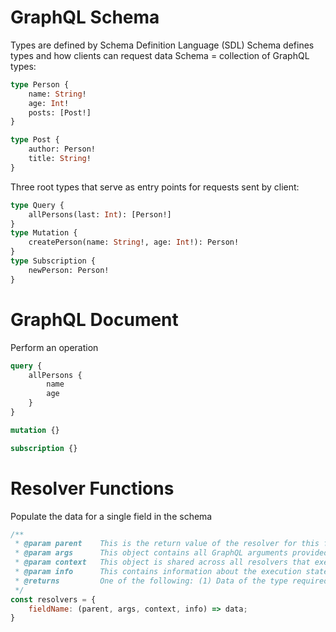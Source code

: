 
# GraphQL Schema

Types are defined by Schema Definition Language (SDL)
Schema defines types and how clients can request data
Schema = collection of GraphQL types:

```graphql
type Person {
    name: String!
    age: Int!
    posts: [Post!]
}

type Post {
    author: Person!
    title: String!
}
```

Three root types that serve as entry points for requests sent by client:

```graphql
type Query {
    allPersons(last: Int): [Person!]
}
type Mutation {
    createPerson(name: String!, age: Int!): Person!
}
type Subscription {
    newPerson: Person!
}
```

# GraphQL Document

Perform an operation

```graphql
query {
    allPersons {
        name
        age
    }
}

mutation {}

subscription {}
```

# Resolver Functions

Populate the data for a single field in the schema

```javascript
/**
 * @param parent	This is the return value of the resolver for this field's parent (the resolver for a parent field always executes before the resolvers for that field's children).
 * @param args	    This object contains all GraphQL arguments provided for this field.
 * @param context	This object is shared across all resolvers that execute for a particular operation. Use this to share per-operation state, such as authentication information and access to data sources.
 * @param info	    This contains information about the execution state of the operation (used only in advanced cases).
 * @returns         One of the following: (1) Data of the type required by the resolver's corresponding schema field (string, integer, object, etc.); (2) A promise that fulfills with data of the required type
 */
const resolvers = {
    fieldName: (parent, args, context, info) => data;
}
```

